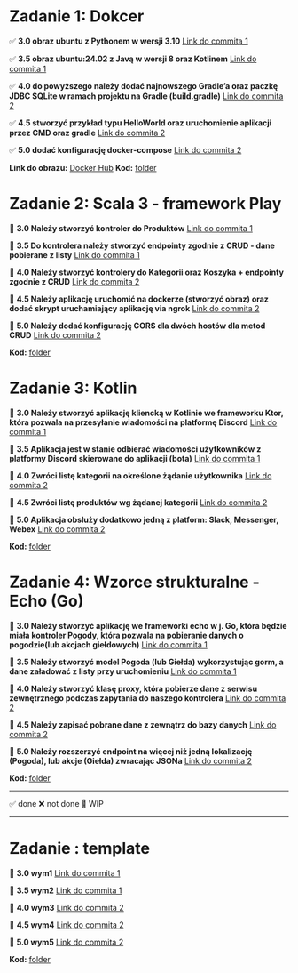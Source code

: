 # Zadanie 1: Dokcer

✅ **3.0 obraz ubuntu z Pythonem w wersji 3.10** [Link do commita 1](https://github.com/zezuul/ebiznes25/commit/ba9370866e9a2973f6a8c9b7218f78447999b009)

✅ **3.5 obraz ubuntu:24.02 z Javą w wersji 8 oraz Kotlinem** [Link do commita 1](https://github.com/zezuul/ebiznes25/commit/ba9370866e9a2973f6a8c9b7218f78447999b009)

✅ **4.0 do powyższego należy dodać najnowszego Gradle’a oraz paczkę JDBC SQLite w ramach projektu na Gradle (build.gradle)** [Link do commita 2](https://github.com/zezuul/ebiznes25/commit/dc2f29a620bf527f561afe6420859c9863f35d05)

✅ **4.5 stworzyć przykład typu HelloWorld oraz uruchomienie aplikacji przez CMD oraz gradle** [Link do commita 2](https://github.com/zezuul/ebiznes25/commit/dc2f29a620bf527f561afe6420859c9863f35d05)

✅ **5.0 dodać konfigurację docker-compose** [Link do commita 2](https://github.com/zezuul/ebiznes25/commit/dc2f29a620bf527f561afe6420859c9863f35d05)

**Link do obrazu:** [Docker Hub](https://hub.docker.com/r/zezuul/task1)
**Kod:** [folder](https://github.com/zezuul/ebiznes25/tree/main/task1)

# Zadanie 2: Scala 3 - framework Play

🚧 **3.0 Należy stworzyć kontroler do Produktów** [Link do commita 1]()

🚧 **3.5 Do kontrolera należy stworzyć endpointy zgodnie z CRUD - dane pobierane z listy** [Link do commita 1]()

🚧 **4.0 Należy stworzyć kontrolery do Kategorii oraz Koszyka + endpointy zgodnie z CRUD** [Link do commita 2]()

🚧 **4.5 Należy aplikację uruchomić na dockerze (stworzyć obraz) oraz dodać skrypt uruchamiający aplikację via ngrok** [Link do commita 2]()

🚧 **5.0 Należy dodać konfigurację CORS dla dwóch hostów dla metod CRUD** [Link do commita 2]()

**Kod:** [folder](https://github.com/zezuul/ebiznes25/tree/main/task2)

# Zadanie 3: Kotlin

🚧 **3.0 Należy stworzyć aplikację kliencką w Kotlinie we frameworku Ktor, która pozwala na przesyłanie wiadomości na platformę Discord** [Link do commita 1]()

🚧 **3.5 Aplikacja jest w stanie odbierać wiadomości użytkowników z platformy Discord skierowane do aplikacji (bota)** [Link do commita 1]()

🚧 **4.0 Zwróci listę kategorii na określone żądanie użytkownika** [Link do commita 2]()

🚧 **4.5 Zwróci listę produktów wg żądanej kategorii** [Link do commita 2]()

🚧 **5.0 Aplikacja obsłuży dodatkowo jedną z platform: Slack, Messenger, Webex** [Link do commita 2]()

**Kod:** [folder](https://github.com/zezuul/ebiznes25/tree/main/task3)


# Zadanie 4: Wzorce strukturalne - Echo (Go)

🚧 **3.0 Należy stworzyć aplikację we frameworki echo w j. Go, która będzie miała kontroler Pogody, która pozwala na pobieranie danych o pogodzie(lub akcjach giełdowych)** [Link do commita 1]()

🚧 **3.5 Należy stworzyć model Pogoda (lub Giełda) wykorzystując gorm, a dane załadować z listy przy uruchomieniu** [Link do commita 1]()

🚧 **4.0 Należy stworzyć klasę proxy, która pobierze dane z serwisu zewnętrznego podczas zapytania do naszego kontrolera** [Link do commita 2]()

🚧 **4.5 Należy zapisać pobrane dane z zewnątrz do bazy danych** [Link do commita 2]()

🚧 **5.0 Należy rozszerzyć endpoint na więcej niż jedną lokalizację (Pogoda), lub akcje (Giełda) zwracając JSONa** [Link do commita 2]()

**Kod:** [folder]()


---

✅ done
❌ not done
🚧 WIP

---

# Zadanie : template

🚧 **3.0 wym1** [Link do commita 1]()

🚧 **3.5 wym2** [Link do commita 1]()

🚧 **4.0 wym3** [Link do commita 2]()

🚧 **4.5 wym4** [Link do commita 2]()

🚧 **5.0 wym5** [Link do commita 2]()

**Kod:** [folder]()
